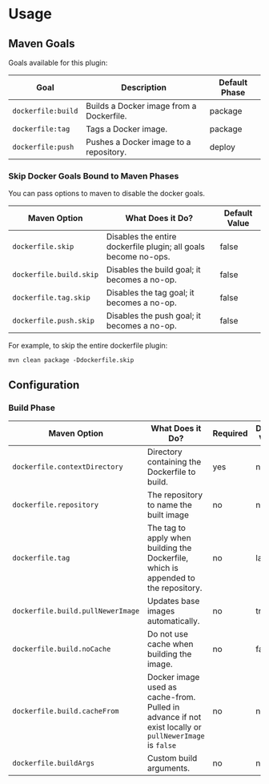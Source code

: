 # Usage

## Maven Goals

Goals available for this plugin:

| Goal | Description    | Default Phase |
| ---- | -------------- | ------------- |
| `dockerfile:build` | Builds a Docker image from a Dockerfile. | package |
| `dockerfile:tag` | Tags a Docker image. | package |
| `dockerfile:push` | Pushes a Docker image to a repository. | deploy |

### Skip Docker Goals Bound to Maven Phases

You can pass options to maven to disable the docker goals.

| Maven Option  | What Does it Do?           | Default Value |
| ------------- | -------------------------- | ------------- |
| `dockerfile.skip` | Disables the entire dockerfile plugin; all goals become no-ops. | false |
| `dockerfile.build.skip` | Disables the build goal; it becomes a no-op. | false |
| `dockerfile.tag.skip` | Disables the tag goal; it becomes a no-op. | false |
| `dockerfile.push.skip` | Disables the push goal; it becomes a no-op. | false |

For example, to skip the entire dockerfile plugin:
```
mvn clean package -Ddockerfile.skip
```

## Configuration

### Build Phase

| Maven Option  | What Does it Do?           | Required | Default Value |
| ------------- | -------------------------- | -------- | ------------- |
| `dockerfile.contextDirectory` | Directory containing the Dockerfile to build. | yes | none |
| `dockerfile.repository` | The repository to name the built image | no | none |
| `dockerfile.tag` | The tag to apply when building the Dockerfile, which is appended to the repository. | no | latest |
| `dockerfile.build.pullNewerImage` | Updates base images automatically. | no | true |
| `dockerfile.build.noCache` | Do not use cache when building the image. | no | false |
| `dockerfile.build.cacheFrom` | Docker image used as cache-from. Pulled in advance if not exist locally or `pullNewerImage` is `false` | no | none |
| `dockerfile.buildArgs` | Custom build arguments. | no | none |
